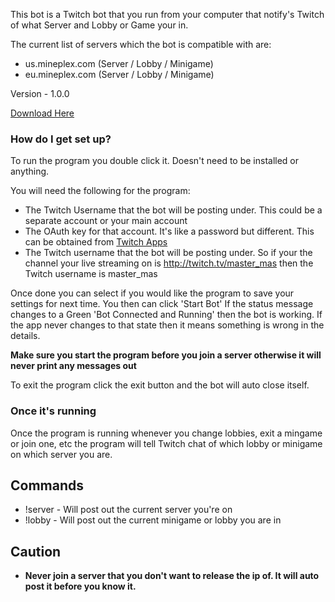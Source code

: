This bot is a Twitch bot that you run from your computer that notify's Twitch of what Server and Lobby or Game your in.

The current list of servers which the bot is compatible with are:

* us.mineplex.com (Server / Lobby / Minigame)
* eu.mineplex.com (Server / Lobby / Minigame)

Version - 1.0.0

[Download Here](https://bitbucket.org/master_mas/twitch-bot-mc-lobby-and-server-poster/downloads)

### How do I get set up? ###

To run the program you double click it. Doesn't need to be installed or anything.

You will need the following for the program:

* The Twitch Username that the bot will be posting under. This could be a separate account or your main account
* The OAuth key for that account. It's like a password but different. This can be obtained from [Twitch Apps](http://twitchapps.com/tmi/)
* The Twitch username that the bot will be posting under. So if your the channel your live streaming on is http://twitch.tv/master_mas then the Twitch username is master_mas

Once done you can select if you would like the program to save your settings for next time.
You then can click 'Start Bot' If the status message changes to a Green 'Bot Connected and Running' then the bot is working.
If the app never changes to that state then it means something is wrong in the details.

**Make sure you start the program before you join a server otherwise it will never print any messages out**

To exit the program click the exit button and the bot will auto close itself.

### Once it's running ###
Once the program is running whenever you change lobbies, exit a mingame or join one, etc the program will tell Twitch chat of which lobby or minigame on which server you are.

## Commands ##
* !server - Will post out the current server you're on
* !lobby - Will post out the current minigame or lobby you are in

## Caution ##
* **Never join a server that you don't want to release the ip of. It will auto post it before you know it.**
